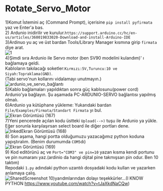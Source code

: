 # Rotate_Servo_Motor

1)Komut İstemini aç (Command Prompt), içerisine `pip install pyfirmata` yaz ve Enter'a bas.  
2) Ardunio inidirilir ve kurulur.`https://support.arduino.cc/hc/en-us/articles/360019833020-Download-and-install-Arduino-IDE`  
3)Ardinuo yu aç ve üst bardan Tools/Library Manager kısmına girip `firmata` diye arat.  
![1](https://github.com/iamselimyildiz/Rotate_Servo_Motor_Ardunio/assets/94224409/d1412f3b-27b4-4d91-9109-85495f1eb9b9)  
4)Şimdi sıra Ardunio ile Servo motor (ben SV90 modelini kulandım)' ı bağlamaya geldi.  
Kabloların takılacağı soketler:`Kırmızı:5V,Turuncu:10 ve Siyah:Topraklama(GND)`.    
(Tabi servo'nun kollarını vidalamayı unutmayın.)  
![ardunio_ve_servo_bağlantı](https://github.com/iamselimyildiz/Rotate_Servo_Motor_Ardunio/assets/94224409/c57ce6d5-7ea2-4b6c-a73d-0145d1d7215b)  
5)Kablo bağlamaları yapıldıktan sonra güç kablosunu(power cord) Ardunio'ya bağlayın.  Şu aşamada PC-ARDUNIO-SERVO bağlantısı yapılmış olmalı.  
6)Ardunio ya kütüphane yükleme: Yukarıdaki bardan `File/Examples/Firmata/Standart Firmata` yı bul.   
![Ekran Görüntüsü (167)](https://github.com/iamselimyildiz/Rotate_Servo_Motor_Ardunio/assets/94224409/f8e4903e-dd68-4e0e-9fe8-3e15b3b86775)  
7)Yeni pencerede açılan kodu üstteki `Upload(-->)` tuşu ile Ardunio ya yükle.   
Eğer sorunla karşılaşırsan select board ile diğer portları dene.  
![InkedEkran Görüntüsü (168)](https://github.com/iamselimyildiz/Rotate_Servo_Motor_Ardunio/assets/94224409/99e102c7-5f58-4495-b942-d1d38c3e6e73)  
8) Son aşama, hangi portta olduğumuzu yazacağımız python koduna yapıştıralım. (Benim durumumda `COM5`dı)  
![Ekran Görüntüsü (169)](https://github.com/iamselimyildiz/Rotate_Servo_Motor_Ardunio/assets/94224409/df41b475-d2c1-47f0-9966-e6774661d0fe)  
9) Kod editörünü aç ve `Port="COM3" ve pin=10` yazan kısma kendi portunu ve pin numaranı yaz.(ardinio da hangi dijital pine takmışsan pin odur. Ben 10 taktım)  
Repodaki `1.py` adındaki python uzantılı dosyadaki kodu kullan ve yazarken anlamaya çalış.  
![SharedScreenshot](https://github.com/iamselimyildiz/Rotate_Servo_Motor_Ardunio/assets/94224409/ea17b4bd-d283-4f7d-9930-556de74272b6)
10)yarıdmlarından dolayı teşekkürler...(I KNOW PYTHON https://www.youtube.com/watch?v=tJaXkdNaCQw)  





